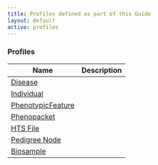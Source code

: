```yaml
---
title: Profiles defined as part of this Guide
layout: default
active: profiles
---
```


<!-- { :.no_toc } -->

### Profiles

<table>
<thead>
<tr>
<th>Name</th>
<th>Description</th>
</tr>
</thead>
<tbody>
<tr>
<td><a href="StructureDefinition-Disease.html">Disease</a></td>
<td></td>
</tr>
<tr>
<td><a href="StructureDefinition-Individual.html">Individual</a></td>
<td></td>
</tr>
<tr>
<td><a href="StructureDefinition-PhenotypicFeature.html">PhenotypicFeature</a></td>
<td></td>
</tr>
<tr>
<td><a href="StructureDefinition-Phenopacket.html">Phenopacket</a></td>
<td></td>
</tr>
<tr>
<td><a href="StructureDefinition-HtsFile.html">HTS File</a></td>
<td></td>
</tr>
<tr>
<td><a href="StructureDefinition-PedigreeNode.html">Pedigree Node</a></td>
<td></td>
</tr>
<tr>
<td><a href="StructureDefinition-Biosample.html">Biosample</a></td>
<td></td>
</tr>
</tbody>
</table>
